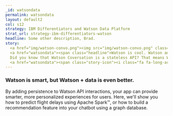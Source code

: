 ```yaml
---
_id: watsondata
permalink: watsondata
layout: default2
col: s12
strategy: IBM Differentiators and Watson Data Platform
strat_url: strategy-ibm-differentiators-watson
headline: Some other description, Brad.
story:
  <a href="img/watson-convo.png"><img src="img/watson-convo.png" class="story-img-12" /></a>
  <a href="watsondata"><span class="headline">Watson is cool. Watson and data is even better.</span></a>
  Did you know that Watson Coversation is a stateless API? That means Watson devs have no idea what's going on with their apps.
  <a href="watsondata"><span class="story-icon"><i class="fa fa-long-arrow-right fa-lg" aria-hidden="true"></i></span></a>
---
```


### Watson is smart, but Watson + data is even better.

By adding persistence to Watson API interactions, your app can provide
smarter, more personalized experiences for users. Here, we'll show you
how to predict flight delays using Apache Spark&#8482;, or how to build
a recommendation feature into your chatbot using a graph database.
